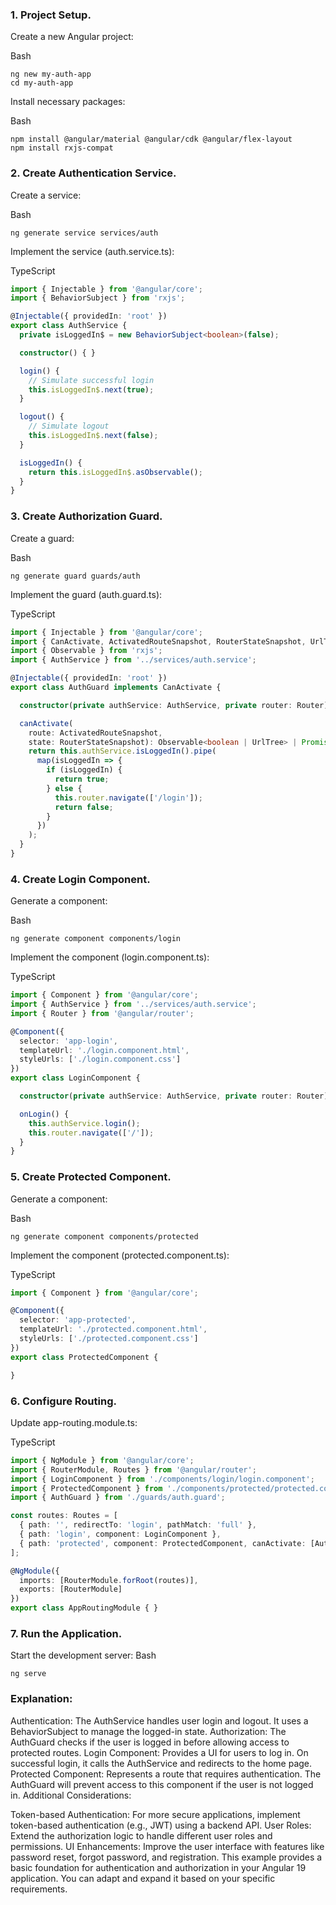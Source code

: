 

### 1. Project Setup.

Create a new Angular project:

Bash
```
ng new my-auth-app
cd my-auth-app
```
Install necessary packages:

Bash

```
npm install @angular/material @angular/cdk @angular/flex-layout
npm install rxjs-compat
```

### 2. Create Authentication Service.

Create a service:

Bash

```
ng generate service services/auth
```
Implement the service (auth.service.ts):

TypeScript

```typescript
import { Injectable } from '@angular/core';
import { BehaviorSubject } from 'rxjs';

@Injectable({ providedIn: 'root' })
export class AuthService {
  private isLoggedIn$ = new BehaviorSubject<boolean>(false); 

  constructor() { }

  login() {
    // Simulate successful login
    this.isLoggedIn$.next(true); 
  }

  logout() {
    // Simulate logout
    this.isLoggedIn$.next(false); 
  }

  isLoggedIn() {
    return this.isLoggedIn$.asObservable(); 
  }
}
```

### 3. Create Authorization Guard.

Create a guard:

Bash

```
ng generate guard guards/auth
```

Implement the guard (auth.guard.ts):

TypeScript

```typescript
import { Injectable } from '@angular/core';
import { CanActivate, ActivatedRouteSnapshot, RouterStateSnapshot, UrlTree, Router } from '@angular/router';
import { Observable } from 'rxjs';
import { AuthService } from '../services/auth.service';

@Injectable({ providedIn: 'root' })
export class AuthGuard implements CanActivate {

  constructor(private authService: AuthService, private router: Router) { }

  canActivate(
    route: ActivatedRouteSnapshot,
    state: RouterStateSnapshot): Observable<boolean | UrlTree> | Promise<boolean | UrlTree> | boolean | UrlTree {
    return this.authService.isLoggedIn().pipe(
      map(isLoggedIn => {
        if (isLoggedIn) {
          return true; 
        } else {
          this.router.navigate(['/login']); 
          return false;
        }
      })
    );
  }
}
```
### 4. Create Login Component.

Generate a component:

Bash

```
ng generate component components/login

```
Implement the component (login.component.ts):

TypeScript

```typescript
import { Component } from '@angular/core';
import { AuthService } from '../services/auth.service';
import { Router } from '@angular/router';

@Component({
  selector: 'app-login',
  templateUrl: './login.component.html',
  styleUrls: ['./login.component.css']
})
export class LoginComponent {

  constructor(private authService: AuthService, private router: Router) { }

  onLogin() {
    this.authService.login(); 
    this.router.navigate(['/']); 
  }
}
```

### 5. Create Protected Component.

Generate a component:

Bash

```
ng generate component components/protected
```
Implement the component (protected.component.ts):

TypeScript

```typescript
import { Component } from '@angular/core';

@Component({
  selector: 'app-protected',
  templateUrl: './protected.component.html',
  styleUrls: ['./protected.component.css']
})
export class ProtectedComponent {

}
```
### 6. Configure Routing.


Update app-routing.module.ts:

TypeScript

```typescript
import { NgModule } from '@angular/core';
import { RouterModule, Routes } from '@angular/router';
import { LoginComponent } from './components/login/login.component';
import { ProtectedComponent } from './components/protected/protected.component';
import { AuthGuard } from './guards/auth.guard';

const routes: Routes = [
  { path: '', redirectTo: 'login', pathMatch: 'full' },
  { path: 'login', component: LoginComponent },
  { path: 'protected', component: ProtectedComponent, canActivate: [AuthGuard] } 
];

@NgModule({
  imports: [RouterModule.forRoot(routes)],
  exports: [RouterModule]
})
export class AppRoutingModule { }
```
### 7. Run the Application.

Start the development server:
Bash

```
ng serve

```
### Explanation:

Authentication: The AuthService handles user login and logout. It uses a BehaviorSubject to manage the logged-in state.
Authorization: The AuthGuard checks if the user is logged in before allowing access to protected routes.
Login Component: Provides a UI for users to log in. On successful login, it calls the AuthService and redirects to the home page.
Protected Component: Represents a route that requires authentication. The AuthGuard will prevent access to this component if the user is not logged in.
Additional Considerations:

Token-based Authentication: For more secure applications, implement token-based authentication (e.g., JWT) using a backend API.
User Roles: Extend the authorization logic to handle different user roles and permissions.
UI Enhancements: Improve the user interface with features like password reset, forgot password, and registration.
This example provides a basic foundation for authentication and authorization in your Angular 19 application. You can adapt and expand it based on your specific requirements.
